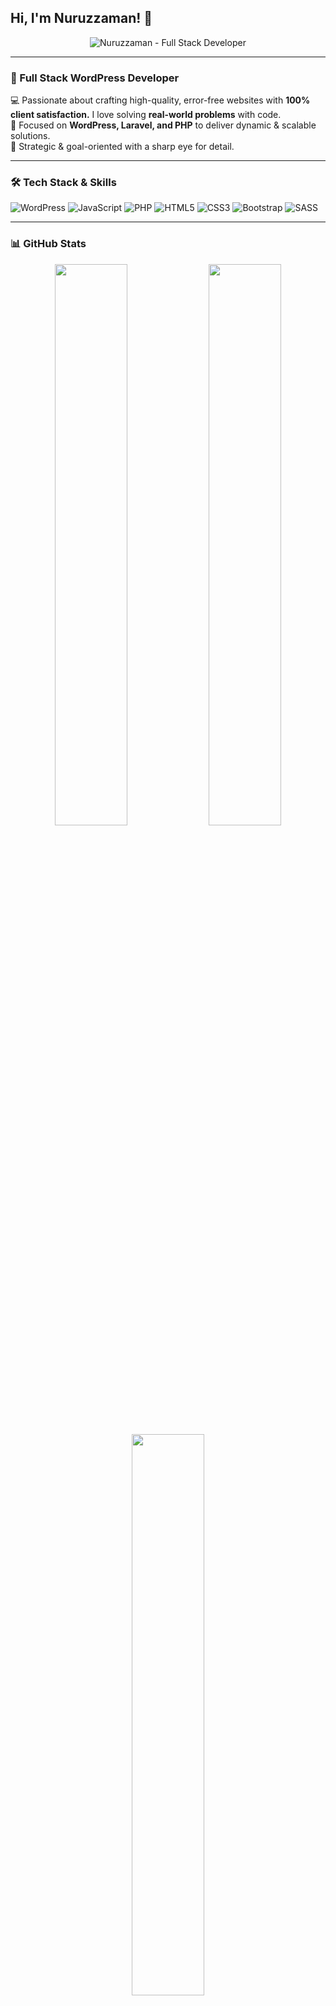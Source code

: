 ## Hi, I'm Nuruzzaman! 👋

<p align="center">
  <img src="https://avatars.githubusercontent.com/u/143626417?s=400&u=e35e0a3df8dd55287c59d2b36c81fecd19fbff79&v=4" alt="Nuruzzaman - Full Stack Developer"/>
</p>

---

### 🚀 Full Stack WordPress Developer  
💻 Passionate about crafting high-quality, error-free websites with **100% client satisfaction.** I love solving **real-world problems** with code.  
🔎 Focused on **WordPress, Laravel, and PHP** to deliver dynamic & scalable solutions.  
🎯 Strategic & goal-oriented with a sharp eye for detail.

---

### 🛠️ Tech Stack & Skills  

![WordPress](https://img.shields.io/badge/WordPress-21759B?style=for-the-badge&logo=wordpress&logoColor=white)
![JavaScript](https://img.shields.io/badge/JavaScript-F7DF1E?style=for-the-badge&logo=javascript&logoColor=black)
![PHP](https://img.shields.io/badge/PHP-777BB4?style=for-the-badge&logo=php&logoColor=white)
![HTML5](https://img.shields.io/badge/HTML5-E34F26?style=for-the-badge&logo=html5&logoColor=white)
![CSS3](https://img.shields.io/badge/CSS3-1572B6?style=for-the-badge&logo=css3&logoColor=white)
![Bootstrap](https://img.shields.io/badge/Bootstrap-7952B3?style=for-the-badge&logo=bootstrap&logoColor=white)
![SASS](https://img.shields.io/badge/SASS-CC6699?style=for-the-badge&logo=sass&logoColor=white)

---

### 📊 GitHub Stats  
<div align="center">
  <img src="https://github-readme-stats.vercel.app/api?username=devnuruzzaman&show_icons=true&theme=radical" width="48%" />
  <img src="https://github-readme-streak-stats.herokuapp.com/?user=devnuruzzaman&theme=radical" width="48%" />
  <br/>
  <img src="https://github-readme-stats.vercel.app/api/top-langs/?username=devnuruzzaman&layout=compact&theme=radical" width="48%" />
</div>

---

### 🌐 Connect With Me  
<div align="center">
  <a href="https://www.linkedin.com/in/devnuruzzaman"><img src="https://img.shields.io/badge/LinkedIn-0077B5?style=for-the-badge&logo=linkedin&logoColor=white"/></a>
  <a href="https://twitter.com/devnuruzzamanbd_"><img src="https://img.shields.io/badge/Twitter-1DA1F2?style=for-the-badge&logo=twitter&logoColor=white"/></a>
  <a href="https://www.facebook.com/devnuruzzaman.74"><img src="https://img.shields.io/badge/Facebook-1877F2?style=for-the-badge&logo=facebook&logoColor=white"/></a>
  <a href="https://www.instagram.com/devnuruzzaman.2022"><img src="https://img.shields.io/badge/Instagram-E4405F?style=for-the-badge&logo=instagram&logoColor=white"/></a>
  <a href="https://github.com/devnuruzzaman"><img src="https://img.shields.io/badge/GitHub-181717?style=for-the-badge&logo=github&logoColor=white"/></a>
</div>

---

### 📧 Business Inquiries  
📩 **Email:** [nuruzzamanbce1@gmail.com](mailto:nuruzzamanbce1@gmail.com)
